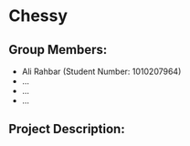 # Chessy

## Group Members:
- Ali Rahbar (Student Number: 1010207964)
- ...
- ...
- ...

## Project Description:

